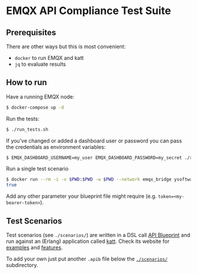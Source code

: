 # EMQX API Compliance Test Suite

## Prerequisites

There are other ways but this is most convenient:

* `docker` to run EMQX and katt
* `jq` to evaluate results

## How to run

Have a running EMQX node:

```sh
$ docker-compose up -d
```

Run the tests:

```sh
$ ./run_tests.sh
```

If you've changed or added a dashboard user or password you can pass the credentials as environment variables:

```sh
$ EMQX_DASHBOARD_USERNAME=my_user EMQX_DASHBOARD_PASSWORD=my_secret ./run_tests.sh
```

Run a single test scenario

```sh
$ docker run --rm -i -v $PWD:$PWD -w $PWD --network emqx_bridge ysoftwareab/katt --json base_url=http://emqx:18083/api/v5 username=admin password=public -- scenarios/auth.apib 2> /dev/null | jq '.status == "pass"'
true
```

Add any other parameter your blueprint file might require (e.g. `token=<my-bearer-token>`).

## Test Scenarios

Test scenarios (see `./scenarios/`) are written in a DSL call [API Blueprint](https://apiblueprint.org) and run against an (Erlang) application called [katt](https://github.com/for-GET/katt). Check its website for [examples](https://github.com/for-GET/katt/blob/master/doc/example-httpbin.apib) and [features](https://github.com/for-GET/katt/blob/master/README.md).

To add your own just put another `.apib` file below the [`./scenarios/`](./scenarios/) subdirectory.
